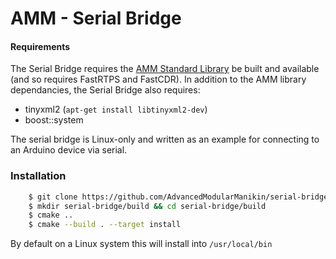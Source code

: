 # AMM - Serial Bridge

#### Requirements
The Serial Bridge requires the [AMM Standard Library](https://github.com/AdvancedModularManikin/amm-library) be built and available (and so requires FastRTPS and FastCDR).  In addition to the AMM library dependancies, the Serial Bridge also requires:
- tinyxml2 (`apt-get install libtinyxml2-dev`)
- boost::system

The serial bridge is Linux-only and written as an example for connecting to an Arduino device via serial.
 

### Installation
```bash
    $ git clone https://github.com/AdvancedModularManikin/serial-bridge
    $ mkdir serial-bridge/build && cd serial-bridge/build
    $ cmake ..
    $ cmake --build . --target install
```

By default on a Linux system this will install into `/usr/local/bin`

